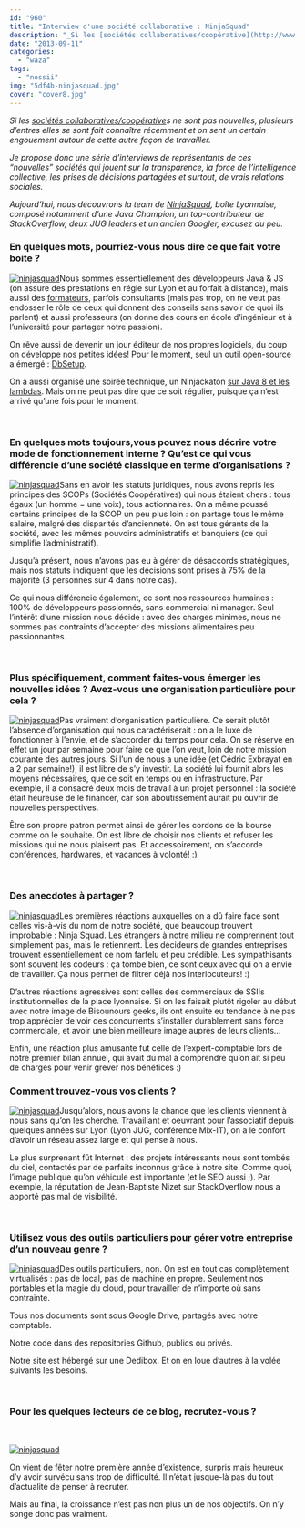 ```yaml
---
id: "960"
title: "Interview d'une société collaborative : NinjaSquad"
description: "_Si les [sociétés collaboratives/coopérative](http://www.eventuallycoding.com/index.php/les-societes-cooperatives)s ne sont pas nouvelles, plusieurs d..."
date: "2013-09-11"
categories: 
  - "waza"
tags: 
  - "nossii"
img: "5df4b-ninjasquad.jpg"
cover: "cover8.jpg"
---
```


_Si les [sociétés collaboratives/coopérative](http://www.eventuallycoding.com/index.php/les-societes-cooperatives)s ne sont pas nouvelles, plusieurs d’entres elles se sont fait connaître récemment et on sent un certain engouement autour de cette autre façon de travailler._

_Je propose donc une série d’interviews de représentants de ces “nouvelles” sociétés qui jouent sur la transparence, la force de l’intelligence collective, les prises de décisions partagées et surtout, de vrais relations sociales._

_Aujourd’hui, nous découvrons la team de [NinjaSquad](http://ninja-squad.fr/), boîte Lyonnaise, composé notamment d’une Java Champion, un top-contributeur de StackOverflow, deux JUG leaders et un ancien Googler, excusez du peu._

### En quelques mots, pourriez-vous nous dire ce que fait votre boite ?

[![ninjasquad](/images/5df4b-ninjasquad.jpg)](http://eventuallycoding.com/wp-content/uploads/2013/09/5df4b-ninjasquad.jpg)Nous sommes essentiellement des développeurs Java & JS (on assure des prestations en régie sur Lyon et au forfait à distance), mais aussi des [formateurs](http://ninja-squad.fr/training), parfois consultants (mais pas trop, on ne veut pas endosser le rôle de ceux qui donnent des conseils sans savoir de quoi ils parlent) et aussi professeurs (on donne des cours en école d’ingénieur et à l’université pour partager notre passion).

On rêve aussi de devenir un jour éditeur de nos propres logiciels, du coup on développe nos petites idées! Pour le moment, seul un outil open-source a émergé : [DbSetup](http://dbsetup.ninja-squad.com/).

On a aussi organisé une soirée technique, un Ninjackaton [sur Java 8 et les lambdas](https://github.com/Ninja-Squad/ninjackaton-lambda). Mais on ne peut pas dire que ce soit régulier, puisque ça n’est arrivé qu’une fois pour le moment.

 

### En quelques mots toujours,vous pouvez nous décrire votre mode de fonctionnement interne ? Qu’est ce qui vous différencie d’une société classique en terme d’organisations ?

[![ninjasquad](/images/5df4b-ninjasquad.jpg)](http://eventuallycoding.com/wp-content/uploads/2013/09/5df4b-ninjasquad.jpg)Sans en avoir les statuts juridiques, nous avons repris les principes des SCOPs (Sociétés Coopératives) qui nous étaient chers : tous égaux (un homme = une voix), tous actionnaires. On a même poussé certains principes de la SCOP un peu plus loin : on partage tous le même salaire, malgré des disparités d’ancienneté. On est tous gérants de la société, avec les mêmes pouvoirs administratifs et banquiers (ce qui simplifie l’administratif).

Jusqu’à présent, nous n’avons pas eu à gérer de désaccords stratégiques, mais nos statuts indiquent que les décisions sont prises à 75% de la majorité (3 personnes sur 4 dans notre cas).

Ce qui nous différencie également, ce sont nos ressources humaines : 100% de développeurs passionnés, sans commercial ni manager. Seul l’intérêt d’une mission nous décide : avec des charges minimes, nous ne sommes pas contraints d’accepter des missions alimentaires peu passionnantes.

 

### Plus spécifiquement, comment faites-vous émerger les nouvelles idées ? Avez-vous une organisation particulière pour cela ?

[![ninjasquad](/images/5df4b-ninjasquad.jpg)](http://eventuallycoding.com/wp-content/uploads/2013/09/5df4b-ninjasquad.jpg)Pas vraiment d’organisation particulière. Ce serait plutôt l’absence d’organisation qui nous caractériserait : on a le luxe de fonctionner à l’envie, et de s’accorder du temps pour cela. On se réserve en effet un jour par semaine pour faire ce que l’on veut, loin de notre mission courante des autres jours. Si l’un de nous a une idée (et Cédric Exbrayat en a 2 par semaine!), il est libre de s’y investir. La société lui fournit alors les moyens nécessaires, que ce soit en temps ou en infrastructure. Par exemple, il a consacré deux mois de travail à un projet personnel : la société était heureuse de le financer, car son aboutissement aurait pu ouvrir de nouvelles perspectives.

Être son propre patron permet ainsi de gérer les cordons de la bourse comme on le souhaite. On est libre de choisir nos clients et refuser les missions qui ne nous plaisent pas. Et accessoirement, on s’accorde conférences, hardwares, et vacances à volonté! :)

 

### Des anecdotes à partager ?

[![ninjasquad](/images/5df4b-ninjasquad.jpg)](http://eventuallycoding.com/wp-content/uploads/2013/09/5df4b-ninjasquad.jpg)Les premières réactions auxquelles on a dû faire face sont celles vis-à-vis du nom de notre société, que beaucoup trouvent improbable : Ninja Squad. Les étrangers à notre milieu ne comprennent tout simplement pas, mais le retiennent. Les décideurs de grandes entreprises trouvent essentiellement ce nom farfelu et peu crédible. Les sympathisants sont souvent les codeurs : ça tombe bien, ce sont ceux avec qui on a envie de travailler. Ça nous permet de filtrer déjà nos interlocuteurs! :)

D’autres réactions agressives sont celles des commerciaux de SSIIs institutionnelles de la place lyonnaise. Si on les faisait plutôt rigoler au début avec notre image de Bisounours geeks, ils ont ensuite eu tendance à ne pas trop apprécier de voir des concurrents s’installer durablement sans force commerciale, et avoir une bien meilleure image auprès de leurs clients…

Enfin, une réaction plus amusante fut celle de l’expert-comptable lors de notre premier bilan annuel, qui avait du mal à comprendre qu’on ait si peu de charges pour venir grever nos bénéfices :)

### Comment trouvez-vous vos clients ?

[![ninjasquad](/images/5df4b-ninjasquad.jpg)](http://eventuallycoding.com/wp-content/uploads/2013/09/5df4b-ninjasquad.jpg)Jusqu’alors, nous avons la chance que les clients viennent à nous sans qu’on les cherche. Travaillant et oeuvrant pour l’associatif depuis quelques années sur Lyon (Lyon JUG, conférence Mix-IT), on a le confort d’avoir un réseau assez large et qui pense à nous.

Le plus surprenant fût Internet : des projets intéressants nous sont tombés du ciel, contactés par de parfaits inconnus grâce à notre site. Comme quoi, l’image publique qu’on véhicule est importante (et le SEO aussi ;). Par exemple, la réputation de Jean-Baptiste Nizet sur StackOverflow nous a apporté pas mal de visibilité.

 

### Utilisez vous des outils particuliers pour gérer votre entreprise d’un nouveau genre ?

[![ninjasquad](/images/5df4b-ninjasquad.jpg)](http://eventuallycoding.com/wp-content/uploads/2013/09/5df4b-ninjasquad.jpg)Des outils particuliers, non. On est en tout cas complètement virtualisés : pas de local, pas de machine en propre. Seulement nos portables et la magie du cloud, pour travailler de n’importe où sans contrainte.

Tous nos documents sont sous Google Drive, partagés avec notre comptable.

Notre code dans des repositories Github, publics ou privés.

Notre site est hébergé sur une Dedibox. Et on en loue d’autres à la volée suivants les besoins.

 

### Pour les quelques lecteurs de ce blog, recrutez-vous ?

 

[![ninjasquad](/images/5df4b-ninjasquad.jpg)](http://eventuallycoding.com/wp-content/uploads/2013/09/5df4b-ninjasquad.jpg)

On vient de fêter notre première année d’existence, surpris mais heureux d’y avoir survécu sans trop de difficulté. Il n’était jusque-là pas du tout d’actualité de penser à recruter.

Mais au final, la croissance n’est pas non plus un de nos objectifs. On n’y songe donc pas vraiment.

